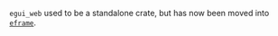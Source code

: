 `egui_web` used to be a standalone crate, but has now been moved into [`eframe`](https://github.com/emilk/egui/tree/master/crates/eframe).
